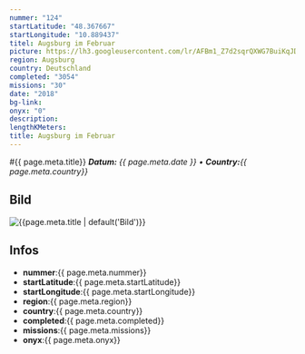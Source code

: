 ```yaml
---
nummer: "124"
startLatitude: "48.367667"
startLongitude: "10.889437"
titel: Augsburg im Februar
picture: https://lh3.googleusercontent.com/lr/AFBm1_Z7d2sqrQXWG7BuiKqJDJztoOBlWC-4UrdpBQLg7gk0aQTyy7Wbun_HrH7lN3WwbhY5mdWZNQvadW3fal0JRZYlaGWSYZCarZlPeY54qnzL1j_hTz1EbX-SsZvYvertI2j4kfo_K6hoctIR3IzDGYJx7nBHqmu2K3Sh0w9uKjkGg-NhtizrMrcmciPRHEM83K9CkYiY2E1Q11KKDTaY1hLrUmz6u8vuy-QOxp0b5QFeeR21bcOxTo4KnK9NGJHpcH4_7VmLu5z2qX_GAGb_r0UXF1FL1jTNw_REZOUhhiqeVEKZx6oX2UCpeR1SYfNAp-cyS3ql8PGAgrBcYWGMd74JdOtu_RTZLl8ikXvcZvAPQHvcAJRm6Sspdgcfkdtr9rj7i_tXufovvb9LJ_WgOqwx5XWOPuKYczOaX-yYYIEK7NGgE9dpftq2KWFSN_stfT1tyBtYRKqe2kNCsIJY3Lrg6mkwXlD-smwalOsuUPXwjv5Qp8XM-Tv0zrJyZ9lDjFJ6CWl0tuSoGwRAqf1lGYIjsIF6ZH5M3_KUZet41XJcNITYggZmOyIP63xdJTKU8IhR3zkdbmgrSUKaD8otBvL6AKcEAemOYZZIeV9GtEf73nzLgwLeqR7GOCo5i8IooFr30ud8pykW2Y4_9KvJ6460p8U0NDeday10wwNJWdmT2-tQ6xoknYuAs6p79oIi9x72FmnPfJTth93KJ0CWYjkiTQCqY_lscaaTohc0Q8QMSMk8qbL5jczcvMj6jYXMxB0PA4Y5F53qAZyMG3KJJAE5XCCRQp8Lt4_rGXInPPNydiwtYJvdY8ts_dLres01ROnkaGAcamxXmG9195FrRaNZn5G7zqwhDjKj
region: Augsburg
country: Deutschland
completed: "3054"
missions: "30"
date: "2018"
bg-link: 
onyx: "0"
description: 
lengthKMeters: 
title: Augsburg im Februar
---
```


#{{ page.meta.title}}
_**Datum:** {{ page.meta.date }} • **Country:**{{ page.meta.country}}_

## Bild
![{{page.meta.title | default('Bild')}}]({{page.meta.picture}})

## Infos
- **nummer**:{{ page.meta.nummer}}
- **startLatitude**:{{ page.meta.startLatitude}}
- **startLongitude**:{{ page.meta.startLongitude}}
- **region**:{{ page.meta.region}}
- **country**:{{ page.meta.country}}
- **completed**:{{ page.meta.completed}}
- **missions**:{{ page.meta.missions}}
- **onyx**:{{ page.meta.onyx}}

